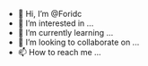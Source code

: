 - 👋 Hi, I’m @Foridc
- 👀 I’m interested in ...
- 🌱 I’m currently learning ...
- 💞️ I’m looking to collaborate on ...
- 📫 How to reach me ...

<!---
Foridc/Foridc is a ✨ special ✨ repository because its `README.md` (this file) appears on your GitHub profile.
You can click the Preview link to take a look at your changes.
--->
